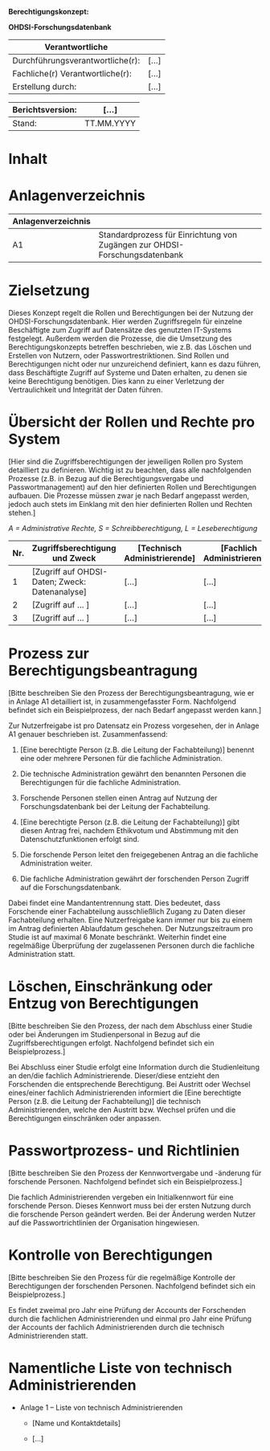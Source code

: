 **Berechtigungskonzept:**

**OHDSI-Forschungsdatenbank**

| Verantwortliche                  |                                 |
|----------------------------------|---------------------------------|
| Durchführungsverantwortliche(r): | <span class="mark">\[…\]</span> |
| Fachliche(r) Verantwortliche(r): | <span class="mark">\[…\]</span> |
| Erstellung durch:                | <span class="mark">\[…\]</span> |

| Berichtsversion: | <span class="mark">\[…\]</span>      |
|------------------|--------------------------------------|
| Stand:           | <span class="mark">TT.MM.YYYY</span> |

# Inhalt

<!-- TOC -->

# Anlagenverzeichnis

| Anlagenverzeichnis |                                                                            |
|--------------------|----------------------------------------------------------------------------|
| A1                 | Standardprozess für Einrichtung von Zugängen zur OHDSI-Forschungsdatenbank |

# Zielsetzung

Dieses Konzept regelt die Rollen und Berechtigungen bei der Nutzung der
OHDSI-Forschungsdatenbank. Hier werden Zugriffsregeln für einzelne
Beschäftigte zum Zugriff auf Datensätze des genutzten IT-Systems
festgelegt. Außerdem werden die Prozesse, die die Umsetzung des
Berechtigungskonzepts betreffen beschrieben, wie z.B. das Löschen und
Erstellen von Nutzern, oder Passwortrestriktionen. Sind Rollen und
Berechtigungen nicht oder nur unzureichend definiert, kann es dazu
führen, dass Beschäftigte Zugriff auf Systeme und Daten erhalten, zu
denen sie keine Berechtigung benötigen. Dies kann zu einer Verletzung
der Vertraulichkeit und Integrität der Daten führen.

# Übersicht der Rollen und Rechte pro System

<span class="mark">\[Hier sind die Zugriffsberechtigungen der jeweiligen
Rollen pro System detailliert zu definieren. Wichtig ist zu beachten,
dass alle nachfolgenden Prozesse (z.B. in Bezug auf die
Berechtigungsvergabe und Passwortmanagement) auf den hier definierten
Rollen und Berechtigungen aufbauen. Die Prozesse müssen zwar je nach
Bedarf angepasst werden, jedoch auch stets im Einklang mit den hier
definierten Rollen und Rechten stehen.\]</span>

*A = Administrative Rechte, S = Schreibberechtigung, L =
Leseberechtigung*

| **Nr.** | **Zugriffsberechtigung und Zweck**                                         | <span class="mark">\[Technisch Administrierende\]</span> | <span class="mark">\[Fachlich Administrierende\]</span> | <span class="mark">\[Forschende\]</span> |
|---------|----------------------------------------------------------------------------|----------------------------------------------------------|---------------------------------------------------------|------------------------------------------|
| 1       | <span class="mark">\[Zugriff auf OHDSI-Daten; Zweck: Datenanalyse\]</span> | <span class="mark">\[…\]</span>                          | <span class="mark">\[…\]</span>                         | <span class="mark">\[…\]</span>          |
| 2       | <span class="mark">\[Zugriff auf … \]</span>                               | <span class="mark">\[…\]</span>                          | <span class="mark">\[…\]</span>                         | <span class="mark">\[…\]</span>          |
| 3       | <span class="mark">\[Zugriff auf … \]</span>                               | <span class="mark">\[…\]</span>                          | <span class="mark">\[…\]</span>                         | <span class="mark">\[…\]</span>          |

# Prozess zur Berechtigungsbeantragung

<span class="mark">\[Bitte beschreiben Sie den Prozess der
Berechtigungsbeantragung, wie er in Anlage A1 detailliert ist, in
zusammengefasster Form. Nachfolgend befindet sich ein Beispielprozess,
der nach Bedarf angepasst werden kann.\]</span>

Zur Nutzerfreigabe ist pro Datensatz ein Prozess vorgesehen, der in
Anlage A1 genauer beschrieben ist. Zusammenfassend:

1.  <span class="mark">\[Eine berechtigte Person (z.B. die Leitung der
    Fachabteilung)\]</span> benennt eine oder mehrere Personen für die
    fachliche Administration.

2.  Die technische Administration gewährt den benannten Personen die
    Berechtigungen für die fachliche Administration.

3.  Forschende Personen stellen einen Antrag auf Nutzung der
    Forschungsdatenbank bei der Leitung der Fachabteilung.

4.  <span class="mark">\[Eine berechtigte Person (z.B. die Leitung der
    Fachabteilung)\]</span> gibt diesen Antrag frei, nachdem Ethikvotum
    und Abstimmung mit den Datenschutzfunktionen erfolgt sind.

5.  Die forschende Person leitet den freigegebenen Antrag an die
    fachliche Administration weiter.

6.  Die fachliche Administration gewährt der forschenden Person Zugriff
    auf die Forschungsdatenbank.

Dabei findet eine Mandantentrennung statt. Dies bedeutet, dass
Forschende einer Fachabteilung ausschließlich Zugang zu Daten dieser
Fachabteilung erhalten. Eine Nutzerfreigabe kann immer nur bis zu einem
im Antrag definierten Ablaufdatum geschehen. Der Nutzungszeitraum pro
Studie ist auf maximal 6 Monate beschränkt. Weiterhin findet eine
regelmäßige Überprüfung der zugelassenen Personen durch die fachliche
Administration statt.

# Löschen, Einschränkung oder Entzug von Berechtigungen

<span class="mark">\[Bitte beschreiben Sie den Prozess, der nach dem
Abschluss einer Studie oder bei Änderungen im Studienpersonal in Bezug
auf die Zugriffsberechtigungen erfolgt. Nachfolgend befindet sich ein
Beispielprozess.\]</span>

Bei Abschluss einer Studie erfolgt eine Information durch die
Studienleitung an den/die fachlich Administrierende. Dieser/diese
entzieht den Forschenden die entsprechende Berechtigung. Bei Austritt
oder Wechsel eines/einer fachlich Administrierenden informiert die
<span class="mark">\[Eine berechtigte Person (z.B. die Leitung der
Fachabteilung)\]</span> die technisch Administrierenden, welche den
Austritt bzw. Wechsel prüfen und die Berechtigungen einschränken oder
anpassen.

#  Passwortprozess- und Richtlinien

<span class="mark">\[Bitte beschreiben Sie den Prozess der
Kennwortvergabe und -änderung für forschende Personen. Nachfolgend
befindet sich ein Beispielprozess.\]</span>

Die fachlich Administrierenden vergeben ein Initialkennwort für eine
forschende Person. Dieses Kennwort muss bei der ersten Nutzung durch die
forschende Person geändert werden. Bei der Änderung werden Nutzer auf
die Passwortrichtlinien der Organisation hingewiesen.

# Kontrolle von Berechtigungen

<span class="mark">\[Bitte beschreiben Sie den Prozess für die
regelmäßige Kontrolle der Berechtigungen der forschenden Personen.
Nachfolgend befindet sich ein Beispielprozess.\]</span>

Es findet zweimal pro Jahr eine Prüfung der Accounts der Forschenden
durch die fachlichen Administrierenden und einmal pro Jahr eine Prüfung
der Accounts der fachlich Administrierenden durch die technisch
Administrierenden statt.

# Namentliche Liste von technisch Administrierenden

- Anlage 1 – Liste von technisch Administrierenden

  - <span class="mark">\[Name und Kontaktdetails\]</span>

  - <span class="mark">\[…\]</span>
